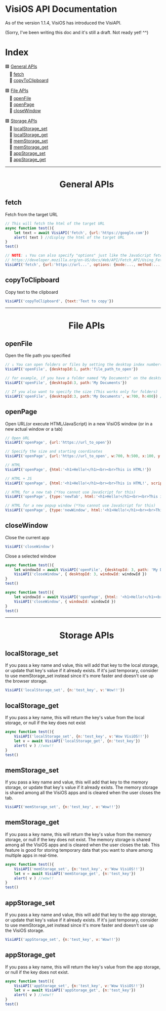 # VisiOS API Documentation

As of the version 1.1.4, VisiOS has introduced the VisiAPI.

(Sorry, I've been writing this doc and it's still a draft. Not ready yet! ^^)

# Index

🟩 [General APIs](#fetch)<br>
　🔷 [fetch](#fetch)<br>
　🔷 [copyToClipboard](#copytoclipboard)<br>

🟩 [File APIs](#file-apis)<br>
　🔷 [openFile](#openfile)<br>
　🔷 [openPage](#openPage)<br>
　🔷 [closeWindow](#closeWindow)<br>

🟩 [Storage APIs](#storage-apis)<br>
　🔷 [localStorage_set](#localstorage_set)<br>
　🔷 [localStorage_get](#localstorage_get)<br>
　🔷 [memStorage_set](#memstorage_set)<br>
　🔷 [memStorage_get](#memstorage_get)<br>
　🔷 [appStorage_set](#appstorage_set)<br>
　🔷 [appStorage_get](#appstorage_get)<br>

---

<div id="user-content-toc">
	<ul align="center" style="list-style: none;">
		<summary>
			<h1>General APIs</h1>
		</summary>
	</ul>
</div>

## fetch
Fetch from the target URL
```js
// This will fetch the html of the target URL
async function test(){
	let text = await VisiAPI('fetch', {url:'https://google.com'})
	alert( text ) //display the html of the target URL
}
test()

// NOTE: ↓ You can also specify "options" just like the JavaScript fetch
// https://developer.mozilla.org/en-US/docs/Web/API/Fetch_API/Using_Fetch
VisiAPI('fetch', {url:'https://url...', options: {mode:..., method:..., body:... }}) 
```

## copyToClipboard
Copy text to the clipboard
```js
VisiAPI('copyToClipboard', {text:'Text to copy'}) 
```

---

<div id="user-content-toc">
	<ul align="center" style="list-style: none;">
		<summary>
			<h1>File APIs</h1>
		</summary>
	</ul>
</div>

## openFile
Open the file path you specified
```js
// ↓ You can open folders or files by setting the desktop index number(1-9) and file path to a folder or a file.
VisiAPI('openFile', {desktopId:1, path:'file_path_to_open'})

// for example, if you have a folder named "My Documents" on the desktop 3
VisiAPI('openFile', {desktopId:3, path:'My Documents'})

// If you also want to specify the size (This works only for folders)
VisiAPI('openFile', {desktopId:3, path:'My Documents', w:700, h:400}) //Specify the width and height
```

## openPage
Open URL(or execute HTML/JavaScript) in a new VisiOS window (or in a new actual window or a tab)
```js
// Open URL
VisiAPI('openPage', {url:'https://url_to_open'})

// Specify the size and starting coordinates
VisiAPI('openPage', {url:'https://url_to_open', w:700, h:500, x:100, y:10})

// HTML
VisiAPI('openPage', {html:'<h1>Hello!</h1><br><br>This is HTML!'})

// HTML + JS
VisiAPI('openPage', {html:'<h1>Hello!</h1><br><br>This is HTML!', script:'alert("Wow!")'})

// HTML for a new tab (*You cannot use JavaScript for this)
VisiAPI('openPage', {type:'newTab', html:'<h1>Hello!</h1><br><br>This is HTML!'})

// HTML for a new popup window (*You cannot use JavaScript for this)
VisiAPI('openPage', {type:'newWindow', html:'<h1>Hello!</h1><br><br>This is HTML!'})
```

## closeWindow
Close the current app
```js
VisiAPI('closeWindow')
```

Close a selected window 
```js
async function test(){
	let windowId = await VisiAPI('openFile', {desktopId: 3, path: 'My Documents'})
	VisiAPI('closeWindow', { desktopId: 3, windowId: windowId })
}
test()
```
```js
async function test(){
	let windowId = await VisiAPI('openPage', {html: '<h1>Hello!</h1><br><br>This is HTML!'})
	VisiAPI('closeWindow', { windowId: windowId })
}
test()
```

---

<div id="user-content-toc">
	<ul align="center" style="list-style: none;">
		<summary>
			<h1>Storage APIs</h1>
		</summary>
	</ul>
</div>

## localStorage_set
If you pass a key name and value, this will add that key to the local storage, or update that key's value if it already exists.
If it's just temporary, consider to use memStorage_set instead since it's more faster and doesn't use up the browser storage.

```js
VisiAPI('localStorage_set', {n:'test_key', v:'Wow!!'})
```

## localStorage_get
If you pass a key name, this will return the key's value from the local storage, or null if the key does not exist

```js
async function test(){
	VisiAPI('localStorage_set', {n:'test_key', v:'Wow VisiOS!!'})
	let v = await VisiAPI('localStorage_get', {n:'test_key'})
	alert( v ) //wow!!
}
test()
```


## memStorage_set
If you pass a key name and value, this will add that key to the memory storage, or update that key's value if it already exists.
The memory storage is shared among all the VisiOS apps and is cleared when the user closes the tab.

```js
VisiAPI('memStorage_set', {n:'test_key', v:'Wow!!'})
```

## memStorage_get
If you pass a key name, this will return the key's value from the memory storage, or null if the key does not exist.
The memory storage is shared among all the VisiOS apps and is cleared when the user closes the tab.
This feature is good for storing temporary data that you want to share among multiple apps in real-time.

```js
async function test(){
	VisiAPI('memStorage_set', {n:'test_key', v:'Wow VisiOS!!'})
	let v = await VisiAPI('memStorage_get', {n:'test_key'})
	alert( v ) //wow!!
}
test()
```



## appStorage_set
If you pass a key name and value, this will add that key to the app storage, or update that key's value if it already exists.
If it's just temporary, consider to use memStorage_set instead since it's more faster and doesn't use up the VisiOS storage.

```js
VisiAPI('appStorage_set', {n:'test_key', v:'Wow!!'})
```

## appStorage_get
If you pass a key name, this will return the key's value from the app storage, or null if the key does not exist.

```js
async function test(){
	VisiAPI('appStorage_set', {n:'test_key', v:'Wow VisiOS!!'})
	let v = await VisiAPI('appStorage_get', {n:'test_key'})
	alert( v ) //wow!!
}
test()
```

